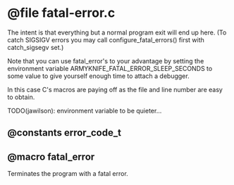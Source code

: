 # @file fatal-error.c

The intent is that everything but a normal program exit will end up
here. (To catch SIGSIGV errors you may call
configure_fatal_errors() first with catch_sigsegv set.)

Note that you can use fatal_error's to your advantage by setting
the environment variable ARMYKNIFE_FATAL_ERROR_SLEEP_SECONDS to
some value to give yourself enough time to attach a debugger.

In this case C's macros are paying off as the file and line number
are easy to obtain.

TODO(jawilson): environment variable to be quieter...
 
## @constants error_code_t
 
## @macro fatal_error

Terminates the program with a fatal error.
 
